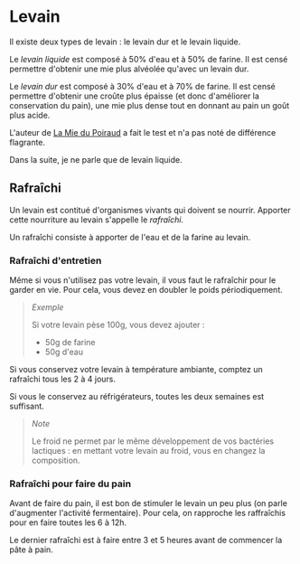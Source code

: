 # Levain

Il existe deux types de levain : le levain dur et le levain liquide.

Le _levain liquide_ est composé à 50% d'eau et à 50% de farine. Il est censé permettre
d'obtenir une mie plus alvéolée qu'avec un levain dur.

Le _levain dur_ est composé à 30% d'eau et à 70% de farine. Il est censé permettre
d'obtenir une croûte plus épaisse (et donc d'améliorer la conservation du pain), une
mie plus dense tout en donnant au pain un goût plus acide.

L'auteur de
[La Mie du Poiraud](http://lamiedupoiraud.over-blog.com/2017/07/levain-dur-ou-levain-liquide.html)
a fait le test et n'a pas noté de différence flagrante.

Dans la suite, je ne parle que de levain liquide.

## Rafraîchi

Un levain est contitué d'organismes vivants qui doivent se nourrir. Apporter cette nourriture
au levain s'appelle le _rafraîchi_.

Un rafraîchi consiste à apporter de l'eau et de la farine au levain.

### Rafraîchi d'entretien

Même si vous n'utilisez pas votre levain, il vous faut le rafraîchir pour le garder en vie. Pour
cela, vous devez en doubler le poids périodiquement.

> *Exemple*
>
> Si votre levain pèse 100g, vous devez ajouter :
>
> * 50g de farine
> * 50g d'eau

Si vous conservez votre levain à température ambiante, comptez un rafraîchi tous les 2 à 4 jours.

Si vous le conservez au réfrigérateurs, toutes les deux semaines est suffisant.

> *Note*
>
> Le froid ne permet par le même développement de vos bactéries lactiques : en mettant votre levain
> au froid, vous en changez la composition.

### Rafraîchi pour faire du pain

Avant de faire du pain, il est bon de stimuler le levain un peu plus (on parle d'augmenter
l'activité fermentaire). Pour cela, on rapproche les raffraîchis pour en faire toutes les 6 à 12h.

Le dernier rafraîchi est à faire entre 3 et 5 heures avant de commencer la pâte à pain.
